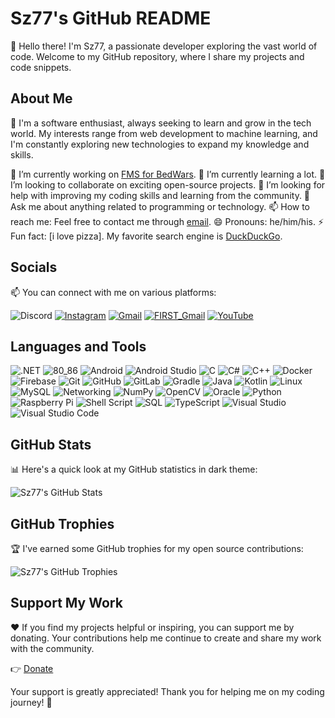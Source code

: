 # Sz77's GitHub README

👋 Hello there! I'm Sz77, a passionate developer exploring the vast world of code. Welcome to my GitHub repository, where I share my projects and code snippets.

## About Me

🚀 I'm a software enthusiast, always seeking to learn and grow in the tech world. My interests range from web development to machine learning, and I'm constantly exploring new technologies to expand my knowledge and skills.

🔭 I’m currently working on [FMS for BedWars](https://github.com/Yarondr/FBC-FMS).
🌱 I’m currently learning a lot.
👯 I’m looking to collaborate on exciting open-source projects.
🤔 I’m looking for help with improving my coding skills and learning from the community.
💬 Ask me about anything related to programming or technology.
📫 How to reach me: Feel free to contact me through [email](mailto:your@email.com).
😄 Pronouns: he/him/his.
⚡ Fun fact: [i love pizza].
My favorite search engine is [DuckDuckGo](https://duckduckgo.com).

## Socials

📫 You can connect with me on various platforms:

![Discord](https://img.shields.io/badge/@sz77-%237289DA.svg?style=for-the-badge&logo=discord&logoColor=white) [![Instagram](https://img.shields.io/badge/Instagram-%23E4405F.svg?style=for-the-badge&logo=Instagram&logoColor=white)](https://instagram.com/sz77_kartoshka) [![Gmail](https://img.shields.io/badge/gmail-EA4335.svg?style=for-the-badge&logo=gmail&logoColor=white)](mailto:zalmanstefan2004@gmail.com) [![FIRST_Gmail](https://img.shields.io/badge/firstgmail-EA4335.svg?style=for-the-badge&logo=gmail&logoColor=white)](mailto:stefan.z@firstvolunteers.org.il) [![YouTube](https://img.shields.io/badge/YouTube-%23FF0000.svg?style=for-the-badge&logo=YouTube&logoColor=white)](https://youtube.com/@stefan_ha_shinshin) 

## Languages and Tools
![.NET](https://img.shields.io/badge/-.NET-5C2D91?style=flat&logo=.net&logoColor=white)
![80_86](https://img.shields.io/badge/-80_86-000000?style=flat&logo=80_86&logoColor=white)
![Android](https://img.shields.io/badge/-Android-3DDC84?style=flat&logo=android&logoColor=white)
![Android Studio](https://img.shields.io/badge/-Android%20Studio-3DDC84?style=flat&logo=android%20studio&logoColor=white)
![C](https://img.shields.io/badge/-C-00599C?style=flat&logo=c&logoColor=white)
![C#](https://img.shields.io/badge/-C%23-00599C?style=flat&logo=c%23&logoColor=white)
![C++](https://img.shields.io/badge/-C++-00599C?style=flat&logo=c%2B%2B&logoColor=white)
![Docker](https://img.shields.io/badge/-Docker-2496ED?style=flat&logo=docker&logoColor=white)
![Firebase](https://img.shields.io/badge/-Firebase-FFCA28?style=flat&logo=firebase&logoColor=white)
![Git](https://img.shields.io/badge/-Git-F05032?style=flat&logo=git&logoColor=white)
![GitHub](https://img.shields.io/badge/-GitHub-181717?style=flat&logo=github&logoColor=white)
![GitLab](https://img.shields.io/badge/-GitLab-FCA121?style=flat&logo=gitlab&logoColor=white)
![Gradle](https://img.shields.io/badge/-Gradle-02303A?style=flat&logo=gradle&logoColor=white)
![Java](https://img.shields.io/badge/-Java-000000?style=flat&logo=java)
![Kotlin](https://img.shields.io/badge/-Kotlin-0095D5?style=flat&logo=kotlin&logoColor=white)
![Linux](https://img.shields.io/badge/-Linux-FCC624?style=flat&logo=linux&logoColor=white)
![MySQL](https://img.shields.io/badge/-MySQL-4479A1?style=flat&logo=mysql&logoColor=white)
![Networking](https://img.shields.io/badge/-Networking-008080?style=flat&logo=networking&logoColor=white)
![NumPy](https://img.shields.io/badge/-NumPy-013243?style=flat&logo=numpy&logoColor=white)
![OpenCV](https://img.shields.io/badge/-OpenCV-5C3EE8?style=flat&logo=opencv&logoColor=white)
![Oracle](https://img.shields.io/badge/-Oracle-F80000?style=flat&logo=oracle&logoColor=white)
![Python](https://img.shields.io/badge/-Python-3776AB?style=flat&logo=python&logoColor=white)
![Raspberry Pi](https://img.shields.io/badge/-Raspberry%20Pi-C51A4A?style=flat&logo=raspberry%20pi&logoColor=white)
![Shell Script](https://img.shields.io/badge/-Shell%20Script-121011?style=flat&logo=shell%20script&logoColor=white)
![SQL](https://img.shields.io/badge/-SQL-4479A1?style=flat&logo=sql&logoColor=white)
![TypeScript](https://img.shields.io/badge/-TypeScript-007ACC?style=flat&logo=typescript&logoColor=white)
![Visual Studio](https://img.shields.io/badge/-Visual%20Studio-5C2D91?style=flat&logo=visual%20studio&logoColor=white)
![Visual Studio Code](https://img.shields.io/badge/-Visual%20Studio%20Code-007ACC?style=flat&logo=visual%20studio%20code&logoColor=white)



## GitHub Stats

📊 Here's a quick look at my GitHub statistics in dark theme:

![Sz77's GitHub Stats](https://github-readme-stats.vercel.app/api?username=Sz77&show_icons=true&theme=dark)

## GitHub Trophies

🏆 I've earned some GitHub trophies for my open source contributions:

![Sz77's GitHub Trophies](https://github-profile-trophy.vercel.app/?username=Sz77&theme=dark)

## Support My Work

❤️ If you find my projects helpful or inspiring, you can support me by donating. Your contributions help me continue to create and share my work with the community.

👉 [Donate](https://www.paypal.com/donate/?hosted_button_id=LUZQ3FNDAWKQW)

Your support is greatly appreciated! Thank you for helping me on my coding journey! 🙏
